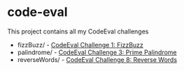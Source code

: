 code-eval
=========

This project contains all my CodeEval challenges

* fizzBuzz/ - [CodeEval Challenge 1: FizzBuzz](https://www.codeeval.com/open_challenges/1/)
* palindrome/ - [CodeEval Challenge 3: Prime Palindrome](https://www.codeeval.com/open_challenges/3/)
* reverseWords/ - [CodeEval Challenge 8: Reverse Words](https://www.codeeval.com/open_challenges/8/)